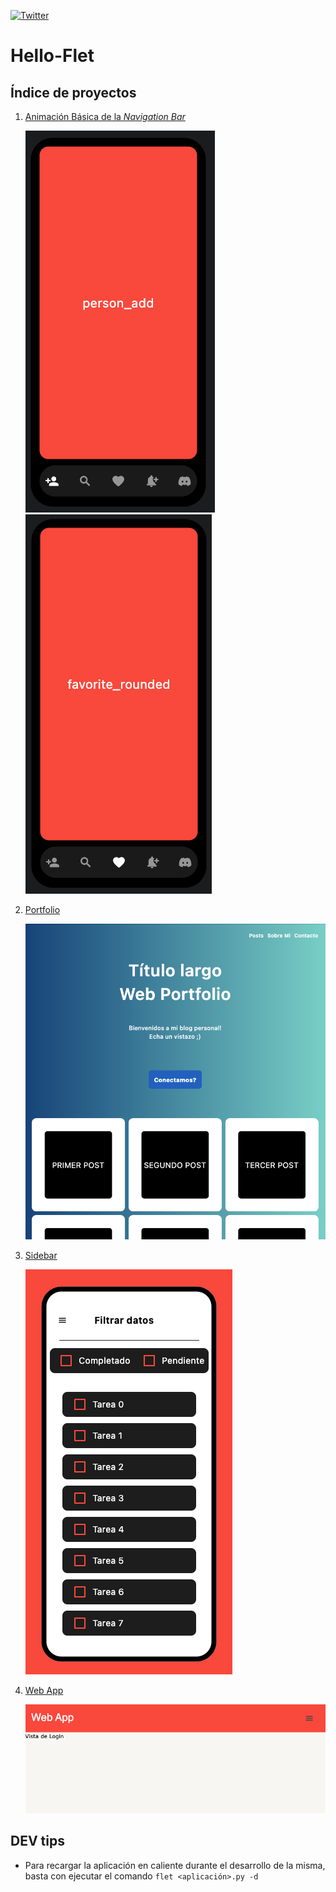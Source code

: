 [![Twitter](https://img.shields.io/twitter/follow/0xDA_bit.svg?style=social)](https://twitter.com/0xDA_bit)

# Hello-Flet
## Índice de proyectos
1. [Animación Básica de la _Navigation Bar_](https://github.com/OxDAbit/Hello-Flet/tree/main/01%20-%20Basic%20Animation)

   ![Basic Animation](/images/basic_animation_01.png)
   ![Basic Animation](/images/basic_animation_02.png)

2. [Portfolio](https://github.com/OxDAbit/Hello-Flet/tree/main/02%20-%20Website%20Portfolio)

   ![Basic Animation](/images/portfolio.png)

3. [Sidebar](https://github.com/OxDAbit/Hello-Flet/tree/main/03%20-%20SideBar)

   ![Basic Animation](/images/sidebar.png)

4. [Web App](https://github.com/OxDAbit/Hello-Flet/tree/main/04%20-%20Web%20App)

   ![Web App](/images/web_app.png)

## DEV tips
- Para recargar la aplicación en caliente durante el desarrollo de la misma, basta con ejecutar el comando `flet <aplicación>.py -d`
